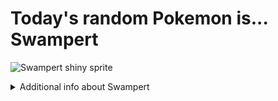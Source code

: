 # Today's random Pokemon is... Swampert

![Swampert shiny sprite](https://raw.githubusercontent.com/PokeAPI/sprites/master/sprites/pokemon/shiny/260.png)

<details>
<summary>Additional info about Swampert</summary>

| srpite type | image |
|------|------|
| back_default | ![Swampert back_default sprite](https://raw.githubusercontent.com/PokeAPI/sprites/master/sprites/pokemon/back/260.png) |
| back_shiny | ![Swampert back_shiny sprite](https://raw.githubusercontent.com/PokeAPI/sprites/master/sprites/pokemon/back/shiny/260.png) |
| front_default | ![Swampert front_default sprite](https://raw.githubusercontent.com/PokeAPI/sprites/master/sprites/pokemon/260.png) | </details>